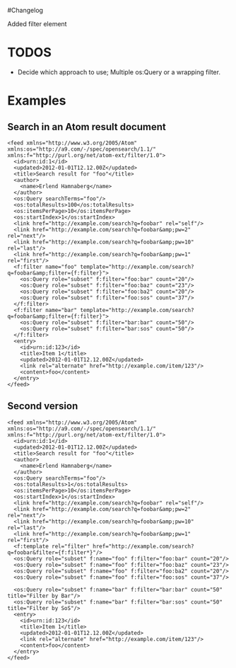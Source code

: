 #Changelog

Added filter element


# TODOS
* Decide which approach to use; Multiple os:Query or a wrapping filter.

# Examples

## Search in an Atom result document

    <feed xmlns="http://www.w3.org/2005/Atom" xmlns:os="http://a9.com/-/spec/opensearch/1.1/"
    xmlns:f="http://purl.org/net/atom-ext/filter/1.0">
      <id>urn:id:1</id>
      <updated>2012-01-01T12.12.00Z</updated>
      <title>Search result for "foo"</title>
      <author>
        <name>Erlend Hamnaberg</name>
      </author>
      <os:Query searchTerms="foo"/>
      <os:totalResults>100</os:totalResults>
      <os:itemsPerPage>10</os:itemsPerPage>
      <os:startIndex>1</os:startIndex>
      <link href="http://example.com/search?q=foobar" rel="self"/>
      <link href="http://example.com/search?q=foobar&amp;pw=2" rel="next"/>
      <link href="http://example.com/search?q=foobar&amp;pw=10" rel="last"/>
      <link href="http://example.com/search?q=foobar&amp;pw=1" rel="first"/>
      <f:filter name="foo" template="http://example.com/search?q=foobar&amp;filter={f:filter}">
        <os:Query role="subset" f:filter="foo:bar" count="20"/>
        <os:Query role="subset" f:filter="foo:baz" count="23"/>
        <os:Query role="subset" f:filter="foo:ba2" count="20"/>
        <os:Query role="subset" f:filter="foo:sos" count="37"/>
      </f:filter>
      <f:filter name="bar" template="http://example.com/search?q=foobar&amp;filter={f:filter}">
        <os:Query role="subset" f:filter="bar:bar" count="50"/>
        <os:Query role="subset" f:filter="bar:sos" count="50"/>
      </f:filter>
      <entry>
        <id>urn:id:123</id>
        <title>Item 1</title>
        <updated>2012-01-01T12.12.00Z</updated>
        <link rel="alternate" href="http://example.com/item/123"/>
        <content>foo</content>
      </entry>
    </feed>

## Second version

    <feed xmlns="http://www.w3.org/2005/Atom" xmlns:os="http://a9.com/-/spec/opensearch/1.1/"
    xmlns:f="http://purl.org/net/atom-ext/filter/1.0">
      <id>urn:id:1</id>
      <updated>2012-01-01T12.12.00Z</updated>
      <title>Search result for "foo"</title>
      <author>
        <name>Erlend Hamnaberg</name>
      </author>
      <os:Query searchTerms="foo"/>
      <os:totalResults>1</os:totalResults>
      <os:itemsPerPage>10</os:itemsPerPage>
      <os:startIndex>1</os:startIndex>
      <link href="http://example.com/search?q=foobar" rel="self"/>
      <link href="http://example.com/search?q=foobar&amp;pw=2" rel="next"/>
      <link href="http://example.com/search?q=foobar&amp;pw=10" rel="last"/>
      <link href="http://example.com/search?q=foobar&amp;pw=1" rel="first"/>
      <f:template rel="filter" href="http://example.com/search?q=foobar&filter={f:filter*}"/>
      <os:Query role="subset" f:name="foo" f:filter="foo:bar" count="20"/>
      <os:Query role="subset" f:name="foo" f:filter="foo:baz" count="23"/>
      <os:Query role="subset" f:name="foo" f:filter="foo:ba2" count="20"/>
      <os:Query role="subset" f:name="foo" f:filter="foo:sos" count="37"/>

      <os:Query role="subset" f:name="bar" f:filter="bar:bar" count="50" title="Filter by Bar"/>
      <os:Query role="subset" f:name="bar" f:filter="bar:sos" count="50" title="Filter by SoS"/>
      <entry>
        <id>urn:id:123</id>
        <title>Item 1</title>
        <updated>2012-01-01T12.12.00Z</updated>
        <link rel="alternate" href="http://example.com/item/123"/>
        <content>foo</content>
      </entry>
    </feed>
